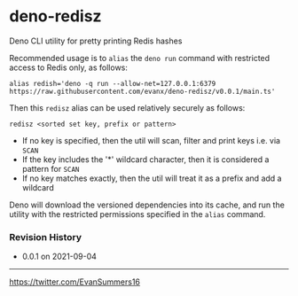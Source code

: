 # deno-redisz

Deno CLI utility for pretty printing Redis hashes

Recommended usage is to `alias` the `deno run` command with restricted access to Redis only, as follows:

```shell
alias redish='deno -q run --allow-net=127.0.0.1:6379 https://raw.githubusercontent.com/evanx/deno-redisz/v0.0.1/main.ts'
```

Then this `redisz` alias can be used relatively securely as follows:

```shell
redisz <sorted set key, prefix or pattern>
```

- If no key is specified, then the util will scan, filter and print keys i.e. via `SCAN`
- If the key includes the '\*' wildcard character, then it is considered a pattern for `SCAN`
- If no key matches exactly, then the util will treat it as a prefix and add a wildcard

Deno will download the versioned dependencies into its cache, and run the utility with the restricted permissions specified in the `alias` command.

### Revision History

- 0.0.1 on 2021-09-04

<hr>
<a href='https://twitter.com/EvanSummers16'>https://twitter.com/EvanSummers16</a>
